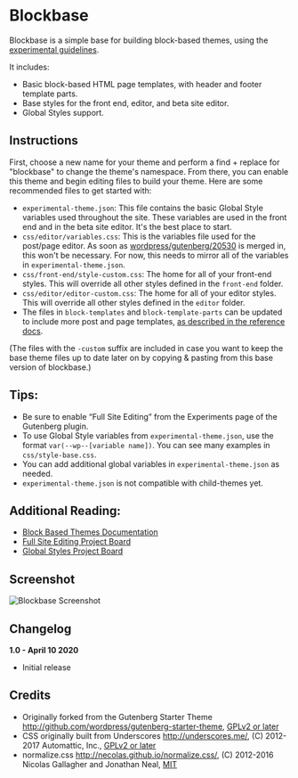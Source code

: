 # Blockbase

Blockbase is a simple base for building block-based themes, using the [experimental guidelines](https://developer.wordpress.org/block-editor/developers/themes/block-based-themes/). 

It includes: 

- Basic block-based HTML page templates, with header and footer template parts. 
- Base styles for the front end, editor, and beta site editor.
- Global Styles support.

## Instructions

First, choose a new name for your theme and perform a find + replace for "blockbase" to change the theme's namespace. From there, you can enable this theme and begin editing files to build your theme. Here are some recommended files to get started with: 

- `experimental-theme.json`: This file contains the basic Global Style variables used throughout the site. These variables are used in the front end and in the beta site editor. It's the best place to start.
- `css/editor/variables.css`: This is the variables file used for the post/page editor. As soon as [wordpress/gutenberg/20530](https://github.com/WordPress/gutenberg/pull/20530) is merged in, this won't be necessary. For now, this needs to mirror all of the variables in `experimental-theme.json`.  
- `css/front-end/style-custom.css`: The home for all of your front-end styles. This will override all other styles defined in the `front-end` folder.
- `css/editor/editor-custom.css`: The home for all of your editor styles. This will override all other styles defined in the `editor` folder.
- The files in `block-templates` and `block-template-parts` can be updated to include more post and page templates, [as described in the reference docs](https://developer.wordpress.org/block-editor/developers/themes/block-based-themes/). 

(The files with the `-custom` suffix are included in case you want to keep the base theme files up to date later on by copying & pasting from this base version of blockbase.)

## Tips: 

- Be sure to enable “Full Site Editing” from the Experiments page of the Gutenberg plugin.
- To use Global Style variables from `experimental-theme.json`, use the format `var(--wp--[variable name])`. You can see many examples in `css/style-base.css`. 
- You can add additional global variables in `experimental-theme.json` as needed. 
- `experimental-theme.json` is not compatible with child-themes yet. 

## Additional Reading:

- [Block Based Themes Documentation](https://developer.wordpress.org/block-editor/developers/themes/block-based-themes/)
- [Full Site Editing Project Board](https://github.com/WordPress/gutenberg/projects/35)
- [Global Styles Project Board](https://github.com/WordPress/gutenberg/projects/40)

## Screenshot

![Blockbase Screenshot](https://cldup.com/pYacH7icja.png)

## Changelog

**1.0 - April 10 2020**
- Initial release

## Credits

* Originally forked from the Gutenberg Starter Theme http://github.com/wordpress/gutenberg-starter-theme, [GPLv2 or later](https://www.gnu.org/licenses/gpl-2.0.html)
* CSS originally built from Underscores http://underscores.me/, (C) 2012-2017 Automattic, Inc., [GPLv2 or later](https://www.gnu.org/licenses/gpl-2.0.html)
* normalize.css http://necolas.github.io/normalize.css/, (C) 2012-2016 Nicolas Gallagher and Jonathan Neal, [MIT](http://opensource.org/licenses/MIT)
